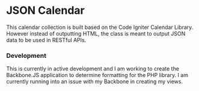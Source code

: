 # JSON Calendar

This calendar collection is built based on the Code Igniter Calendar Library.
However instead of outputting HTML, the class is meant to output JSON data to be used in RESTful APIs.

### Development
This is currently in active development and I am working to create the Backbone.JS application to determine formatting for the PHP library.
I am currently running into an issue with my Backbone in creating my views.